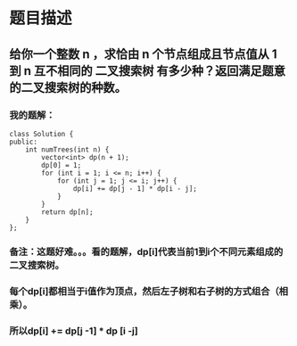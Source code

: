 # 题目描述
## 给你一个整数 n ，求恰由 n 个节点组成且节点值从 1 到 n 互不相同的 二叉搜索树 有多少种？返回满足题意的二叉搜索树的种数。
### 我的题解：
```
class Solution {
public:
    int numTrees(int n) {
        vector<int> dp(n + 1);
        dp[0] = 1;
        for (int i = 1; i <= n; i++) {
            for (int j = 1; j <= i; j++) {
                dp[i] += dp[j - 1] * dp[i - j];
            }
        }
        return dp[n];
    }
};
```
### **备注**：这题好难。。。看的题解，dp[i]代表当前1到i个不同元素组成的二叉搜索树。
### 每个dp[i]都相当于i值作为顶点，然后左子树和右子树的方式组合（相乘）。
### 所以dp[i] += dp[j -1] * dp [i -j]